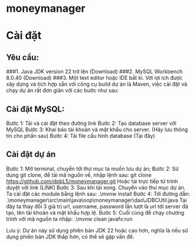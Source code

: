 # moneymanager
# Cài đặt
## Yêu cầu:
###1.	Java JDK version 22 trở lên (Download)
###2.	MySQL Workbench 8.0.40 (Download)
###3.	Một text editor hoặc IDE bất kì.
Với lợi ích được xây dựng và tích hợp sẵn với công cụ build dự án là Maven, việc cài đặt và chạy dự án rất đơn giản với các bước như sau:
## Cài đặt MySQL:
Bước 1: Tải và cài đặt theo đường link
Bước 2: Tạo database server với MySQL
Bước 3: Khai báo tài khoản và mật khẩu cho server. (Hãy lưu thông tin cho phần sau)
Bước 4: Tải file cấu hình database (Tại đây)
##	Cài đặt dự án
Bước 1: Mở terminal, chuyển tới thư mục ta muốn lưu dự án;
Bước 2: Sử dụng git clone, để tải mã nguồn về, nhập lệnh sau:
git clone https://github.com/dpbL5/moneymanager.git
Hoặc tải trực tiếp từ trình duyệt với link (LINK)
Bước 3: Sau khi tải xong. Chuyển vào thư mục dự án. Ta cài đặt các module bằng lệnh sau:
.\mvnw install
Bước 4: Tới đường dẫn:
.\moneymanager\src\main\java\oop\moneymanager\dao\JDBCUtil.java
Tại đây ta thay đổi 3 giá trị url, username, password lần lượt là url tới server đã tạo, tên tài khoản và mật khẩu hợp lệ.
Bước 5: Cuối cùng để chạy chương trình với mã nguồn ta nhập:
.\mvnw clean javafx:run

Lưu ý: Dự án này sử dụng phiên bản JDK 22 hoặc cao hơn, nghĩa là nếu sử dụng phiên bản JDK thấp hơn, có thể sẽ gặp vấn đề.
